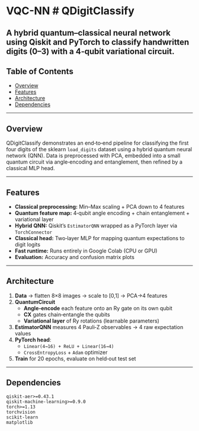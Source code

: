 # VQC-NN # QDigitClassify

**A hybrid quantum–classical neural network using Qiskit and PyTorch to classify handwritten digits (0–3) with a 4‑qubit variational circuit.**
---

## Table of Contents

- [Overview](#overview)  
- [Features](#features)  
- [Architecture](#architecture)  
- [Dependencies](#dependencies)  

---

## Overview

QDigitClassify demonstrates an end‑to‑end pipeline for classifying the first four digits of the sklearn `load_digits` dataset using a hybrid quantum neural network (QNN). Data is preprocessed with PCA, embedded into a small quantum circuit via angle‑encoding and entanglement, then refined by a classical MLP head.

---

## Features

- **Classical preprocessing:** Min–Max scaling + PCA down to 4 features  
- **Quantum feature map:** 4‑qubit angle encoding + chain entanglement + variational layer  
- **Hybrid QNN:** Qiskit’s `EstimatorQNN` wrapped as a PyTorch layer via `TorchConnector`  
- **Classical head:** Two‑layer MLP for mapping quantum expectations to digit logits  
- **Fast runtime:** Runs entirely in Google Colab (CPU or GPU) 
- **Evaluation:** Accuracy and confusion matrix plots  

---

## Architecture

1. **Data** → flatten 8×8 images → scale to [0,1] → PCA→4 features  
2. **QuantumCircuit**  
   - **Angle‑encode** each feature onto an Ry gate on its own qubit  
   - **CX** gates chain‑entangle the qubits  
   - **Variational layer** of Ry rotations (learnable parameters)  
3. **EstimatorQNN** measures 4 Pauli‑Z observables → 4 raw expectation values  
4. **PyTorch head**:  
   - `Linear(4→16) + ReLU + Linear(16→4)`  
   - `CrossEntropyLoss` + `Adam` optimizer  
5. **Train** for 20 epochs, evaluate on held‑out test set  

---

## Dependencies

```text
qiskit-aer>=0.43.1
qiskit-machine-learning>=0.9.0
torch>=1.13
torchvision
scikit-learn
matplotlib
